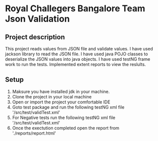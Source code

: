 # Royal Challegers Bangalore Team Json Validation

## Project description
This project reads values from JSON file and validate values. I have used jackson library to read the JSON file. I have used java POJO classes to deserialize the JSON values into java objects. I have used testNG frame work to run the tests. Implemented extent reports to view the reslults.

## Setup

1. Maksure you have installed jdk in your machine.
2. Clone the project in your local machine
3. Open or import the project your comfortable IDE
4. Goto test package and run the following testNG xml file '/src/test/validTest.xml' 
5. For Negative tests run the following testNG xml file '/src/test/validTest.xml' 
6. Once the exectution completed open the report from './reports/report.html'

